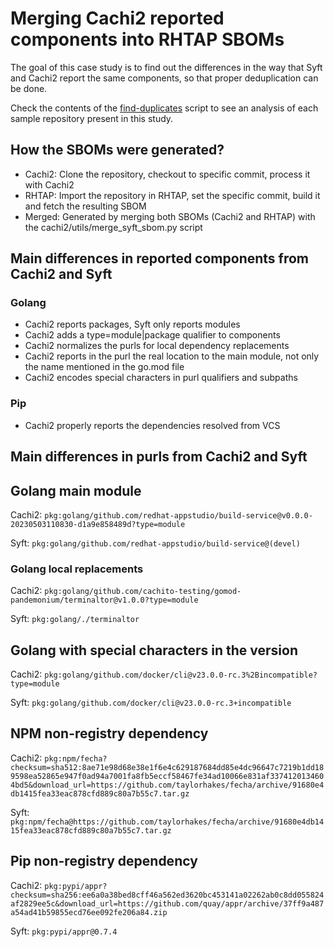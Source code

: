 # Merging Cachi2 reported components into RHTAP SBOMs

The goal of this case study is to find out the differences in the way that Syft and Cachi2 report
the same components, so that proper deduplication can be done.

Check the contents of the [find-duplicates](./find-duplicates.ipynb) script to see an analysis of each 
sample repository present in this study. 

## How the SBOMs were generated?

- Cachi2: Clone the repository, checkout to specific commit, process it with Cachi2
- RHTAP: Import the repository in RHTAP, set the specific commit, build it and fetch the resulting SBOM
- Merged: Generated by merging both SBOMs (Cachi2 and RHTAP) with the cachi2/utils/merge_syft_sbom.py script

## Main differences in reported components from Cachi2 and Syft

### Golang
- Cachi2 reports packages, Syft only reports modules
- Cachi2 adds a type=module|package qualifier to components
- Cachi2 normalizes the purls for local dependency replacements
- Cachi2 reports in the purl the real location to the main module, not only the name mentioned in the go.mod file
- Cachi2 encodes special characters in purl qualifiers and subpaths

### Pip

- Cachi2 properly reports the dependencies resolved from VCS

###


## Main differences in purls from Cachi2 and Syft

## Golang main module
Cachi2: `pkg:golang/github.com/redhat-appstudio/build-service@v0.0.0-20230503110830-d1a9e858489d?type=module`

Syft: `pkg:golang/github.com/redhat-appstudio/build-service@(devel)`

### Golang local replacements
Cachi2: `pkg:golang/github.com/cachito-testing/gomod-pandemonium/terminaltor@v1.0.0?type=module`

Syft: `pkg:golang/./terminaltor`

## Golang with special characters in the version
Cachi2: `pkg:golang/github.com/docker/cli@v23.0.0-rc.3%2Bincompatible?type=module`

Syft: `pkg:golang/github.com/docker/cli@v23.0.0-rc.3+incompatible`

## NPM non-registry dependency
Cachi2: `pkg:npm/fecha?checksum=sha512:8ae71e98d68e38e1f6e4c629187684dd85e4dc96647c7219b1dd189598ea52865e947f0ad94a7001fa8fb5eccf58467fe34ad10066e831af3374120134604bd5&download_url=https://github.com/taylorhakes/fecha/archive/91680e4db1415fea33eac878cfd889c80a7b55c7.tar.gz`

Syft: `pkg:npm/fecha@https://github.com/taylorhakes/fecha/archive/91680e4db1415fea33eac878cfd889c80a7b55c7.tar.gz`

## Pip non-registry dependency
Cachi2: `pkg:pypi/appr?checksum=sha256:ee6a0a38bed8cff46a562ed3620bc453141a02262ab0c8dd055824af2829ee5c&download_url=https://github.com/quay/appr/archive/37ff9a487a54ad41b59855ecd76ee092fe206a84.zip`

Syft: `pkg:pypi/appr@0.7.4`